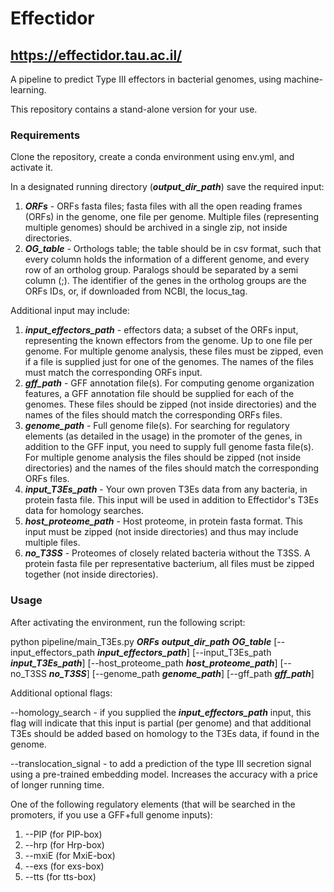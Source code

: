 # Effectidor
## https://effectidor.tau.ac.il/
A pipeline to predict Type III effectors in bacterial genomes, using machine-learning.

This repository contains a stand-alone version for your use.

### Requirements
Clone the repository, create a conda environment using env.yml, and activate it.

In a designated running directory (<b><i>output_dir_path</i></b>) save the required input:
1. <b><i>ORFs</i></b> - ORFs fasta files; fasta files with all the open reading frames (ORFs) in the genome, one file per genome. Multiple files (representing multiple genomes) should be archived in a single zip, not inside directories.
2. <b><i>OG_table</i></b> - Orthologs table; the table should be in csv format, such that every column holds the information of a different genome, and every row of an ortholog group. Paralogs should be separated by a semi column (;). The identifier of the genes in the ortholog groups are the ORFs IDs, or, if downloaded from NCBI, the locus_tag.

Additional input may include:
1. <b><i>input_effectors_path</i></b> - effectors data; a subset of the ORFs input, representing the known effectors from the genome. Up to one file per genome. For multiple genome analysis, these files must be zipped, even if a file is supplied just for one of the genomes. The names of the files must match the corresponding ORFs input.
2. <b><i>gff_path</i></b> - GFF annotation file(s). For computing genome organization features, a GFF annotation file should be supplied for each of the genomes. These files should be zipped (not inside directories) and the names of the files should match the corresponding ORFs files.
3. <b><i>genome_path</i></b> - Full genome file(s). For searching for regulatory elements (as detailed in the usage) in the promoter of the genes, in addition to the GFF input, you need to supply full genome fasta file(s). For multiple genome analysis the files should be zipped (not inside directories) and the names of the files should match the corresponding ORFs files.
4. <b><i>input_T3Es_path</i></b> - Your own proven T3Es data from any bacteria, in protein fasta file. This input will be used in addition to Effectidor's T3Es data for homology searches.
5. <b><i>host_proteome_path</i></b> - Host proteome, in protein fasta format. This input must be zipped (not inside directories) and thus may include multiple files.
6. <b><i>no_T3SS</i></b> - Proteomes of closely related bacteria without the T3SS. A protein fasta file per representative bacterium, all files must be zipped together (not inside directories).
### Usage
After activating the environment, run the following script:

python pipeline/main_T3Es.py <b><i>ORFs</i></b> <b><i>output_dir_path</i></b> <b><i>OG_table</i></b> [--input_effectors_path <b><i>input_effectors_path</i></b>] [--input_T3Es_path <b><i>input_T3Es_path</i></b>] [--host_proteome_path <b><i>host_proteome_path</i></b>] [--no_T3SS <b><i>no_T3SS</i></b>] [--genome_path <b><i>genome_path</i></b>] [--gff_path <b><i>gff_path</i></b>]

Additional optional flags:

--homology_search - if you supplied the <b><i>input_effectors_path</i></b> input, this flag will indicate that this input is partial (per genome) and that additional T3Es should be added based on homology to the T3Es data, if found in the genome.

--translocation_signal - to add a prediction of the type III secretion signal using a pre-trained embedding model. Increases the accuracy with a price of longer running time.

One of the following regulatory elements (that will be searched in the promoters, if you use a GFF+full genome inputs):
1. --PIP (for PIP-box)
2. --hrp (for Hrp-box)
3. --mxiE (for MxiE-box)
4. --exs (for exs-box)
5. --tts (for tts-box)
